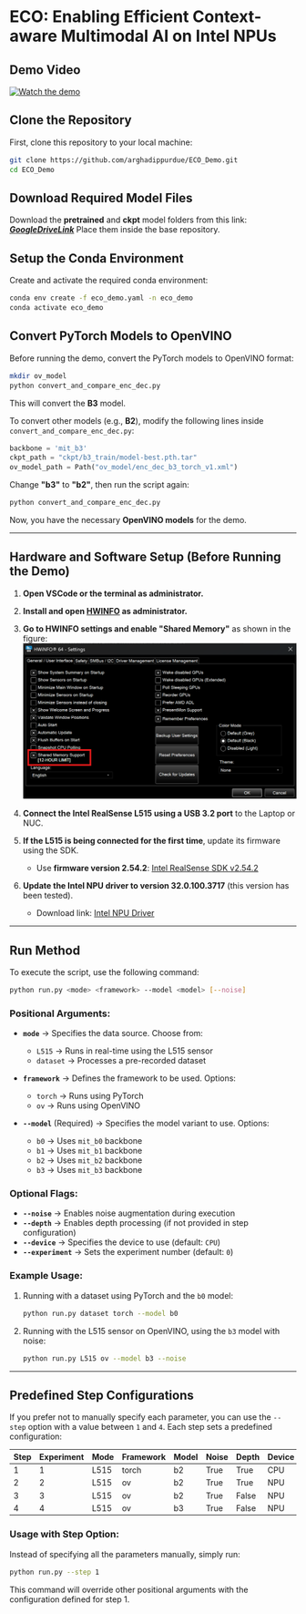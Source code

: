 # ECO: Enabling Efficient Context-aware Multimodal AI on Intel NPUs

## Demo Video  
[![Watch the demo](https://img.youtube.com/vi/9wRXog4LqbY/0.jpg)](https://www.youtube.com/watch?v=9wRXog4LqbY)

## **Clone the Repository**  
First, clone this repository to your local machine:  
```bash
git clone https://github.com/arghadippurdue/ECO_Demo.git
cd ECO_Demo
````

## **Download Required Model Files**

Download the **pretrained** and **ckpt** model folders from this link: **[$Google Drive Link$](https://drive.google.com/drive/folders/1QhG7iaNmm2w5e5Z1Yks-Sntn9zZ8zV5s?usp=sharing)**
Place them inside the base repository.

## **Setup the Conda Environment**

Create and activate the required conda environment:

```bash
conda env create -f eco_demo.yaml -n eco_demo
conda activate eco_demo
```

## **Convert PyTorch Models to OpenVINO**

Before running the demo, convert the PyTorch models to OpenVINO format:

```bash
mkdir ov_model
python convert_and_compare_enc_dec.py
```

This will convert the **B3** model.

To convert other models (e.g., **B2**), modify the following lines inside `convert_and_compare_enc_dec.py`:

```python
backbone = 'mit_b3'
ckpt_path = "ckpt/b3_train/model-best.pth.tar"
ov_model_path = Path("ov_model/enc_dec_b3_torch_v1.xml")
```

Change **"b3"** to **"b2"**, then run the script again:

```bash
python convert_and_compare_enc_dec.py
```

Now, you have the necessary **OpenVINO models** for the demo.

---

## **Hardware and Software Setup (Before Running the Demo)**

1. **Open VSCode or the terminal as administrator.**
2. **Install and open [HWINFO](https://www.hwinfo.com/) as administrator.**
3. **Go to HWINFO settings and enable "Shared Memory"** as shown in the figure:
![alt text](images/HWINFO_shared_mem.png)
4. **Connect the Intel RealSense L515 using a USB 3.2 port** to the Laptop or NUC.
5. **If the L515 is being connected for the first time**, update its firmware using the SDK.

   * Use **firmware version 2.54.2**:
     [Intel RealSense SDK v2.54.2](https://github.com/IntelRealSense/librealsense/releases/tag/v2.54.2)
6. **Update the Intel NPU driver to version 32.0.100.3717** (this version has been tested).

   * Download link: [Intel NPU Driver](https://www.intel.com/content/www/us/en/download/794734/848729/intel-npu-driver-windows.html)

---

## **Run Method**

To execute the script, use the following command:

```bash
python run.py <mode> <framework> --model <model> [--noise]
```

### **Positional Arguments:**

* **`mode`** → Specifies the data source. Choose from:

  * `L515` → Runs in real-time using the L515 sensor
  * `dataset` → Processes a pre-recorded dataset

* **`framework`** → Defines the framework to be used. Options:

  * `torch` → Runs using PyTorch
  * `ov` → Runs using OpenVINO

* **`--model`** (Required) → Specifies the model variant to use. Options:

  * `b0` → Uses `mit_b0` backbone
  * `b1` → Uses `mit_b1` backbone
  * `b2` → Uses `mit_b2` backbone
  * `b3` → Uses `mit_b3` backbone

### **Optional Flags:**

* **`--noise`** → Enables noise augmentation during execution
* **`--depth`** → Enables depth processing (if not provided in step configuration)
* **`--device`** → Specifies the device to use (default: `CPU`)
* **`--experiment`** → Sets the experiment number (default: `0`)

### **Example Usage:**

1. Running with a dataset using PyTorch and the `b0` model:

   ```bash
   python run.py dataset torch --model b0
   ```
2. Running with the L515 sensor on OpenVINO, using the `b3` model with noise:

   ```bash
   python run.py L515 ov --model b3 --noise
   ```

---

## **Predefined Step Configurations**

If you prefer not to manually specify each parameter, you can use the `--step` option with a value between `1` and `4`. Each step sets a predefined configuration:

| **Step** | **Experiment** | **Mode** | **Framework** | **Model** | **Noise** | **Depth** | **Device** |
| -------- | -------------- | -------- | ------------- | --------- | --------- | --------- | ---------- |
| 1        | 1              | L515     | torch         | b2        | True      | True      | CPU        |
| 2        | 2              | L515     | ov            | b2        | True      | True      | NPU        |
| 3        | 3              | L515     | ov            | b2        | True      | False     | NPU        |
| 4        | 4              | L515     | ov            | b3        | True      | False     | NPU        |

### **Usage with Step Option:**

Instead of specifying all the parameters manually, simply run:

```bash
python run.py --step 1
```

This command will override other positional arguments with the configuration defined for step 1.
